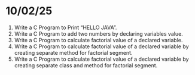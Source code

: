 # 10/02/25

 1. Write a C Program to Print “HELLO JAVA”.
 2. Write a C Program to add two numbers by declaring variables value.
 3. Write a C Program to calculate factorial value of a declared variable.
 4. Write a C Program to calculate factorial value of a declared variable  by creating separate method for factorial segment.
 5. Write a C Program to calculate factorial value of a declared variable  by creating separate class and method for factorial segment.